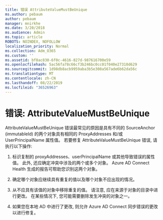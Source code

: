```yaml
---
title: 错误 AttributeValueMustBeUnique
ms.author: pebaum
author: pebaum
manager: mnirkhe
ms.date: 3/20/2018
ms.audience: Admin
ms.topic: article
ROBOTS: NOINDEX, NOFOLLOW
localization_priority: Normal
ms.collection: Adm_O365
ms.custom: ''
ms.assetid: bf8ac830-6f0c-4616-827d-987616700e59
ms.openlocfilehash: 5ac56fa78c66cf3b246bc0cc01f040e27310d629
ms.sourcegitcommit: 1d98db8acb9959aba3b5e308a567ade6b62da56c
ms.translationtype: MT
ms.contentlocale: zh-CN
ms.lasthandoff: 08/22/2019
ms.locfileid: "36526963"
---
```

# <a name="error-attributevaluemustbeunique"></a>错误: AttributeValueMustBeUnique

AttributeValueMustBeUnique 错误最常见的原因是具有不同的 SourceAnchor (immutableId) 的两个对象具有相同的 ProxyAddresses 和/或 UserPrincipalName 属性值。 若要修复 AttributeValueMustBeUnique 错误, 请执行以下操作:
  
1. 标识复制的 proxyAddresses、userPrincipalName 或其他导致错误的属性值。 此外, 还应确定冲突中涉及的两个或多个对象。 Azure AD Connect Health 生成的报告可帮助您识别这两个对象。
    
2. 确定哪个对象应继续具有重复的值以及哪个对象不应出现的情况。
    
3. 从不应具有该值的对象中移除重复的值。 请注意, 应在来源于对象的目录中进行更改。 在某些情况下, 您可能需要删除发生冲突的对象之一。
    
4. 如果您在本地 AD 中进行了更改, 则允许 Azure AD Connect 同步错误的更改以进行修复。
    

